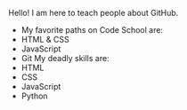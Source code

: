 Hello! I am here to teach people about GitHub.
* My favorite paths on Code School are:
* HTML & CSS
* JavaScript
* Git
My deadly skills are:
* HTML
* CSS
* JavaScript
* Python